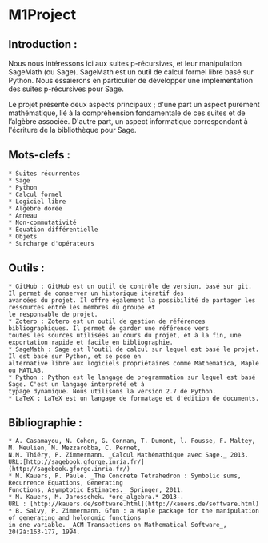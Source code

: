 # M1Project

## Introduction : 
Nous nous intéressons ici aux suites p-récursives, et leur manipulation SageMath (ou Sage). SageMath est un outil de calcul formel libre basé sur Python. Nous essaierons en particulier de développer une implémentation des suites p-récursives pour Sage.

Le projet présente deux aspects principaux ; d'une part un aspect purement mathématique, lié à la compréhension fondamentale de ces suites et de l’algèbre associée. D'autre part, un aspect informatique correspondant à l'écriture de la bibliothèque pour Sage.


## Mots-clefs :
	* Suites récurrentes
	* Sage
	* Python
	* Calcul formel
	* Logiciel libre
	* Algèbre dorée
	* Anneau
	* Non-commutativité
	* Équation différentielle
	* Objets
	* Surcharge d'opérateurs


## Outils :
	* GitHub : GitHub est un outil de contrôle de version, basé sur git. Il permet de conserver un historique itératif des
	avancées du projet. Il offre également la possibilité de partager les ressources entre les membres du groupe et 
	le responsable de projet.
	* Zotero : Zotero est un outil de gestion de références bibliographiques. Il permet de garder une référence vers 
	toutes les sources utilisées au cours du projet, et à la fin, une exportation rapide et facile en bibliographie.
	* SageMath : Sage est l'outil de calcul sur lequel est basé le projet. Il est basé sur Python, et se pose en
	alternative libre aux logiciels propriétaires comme Mathematica, Maple ou MATLAB.
	* Python : Python est le langage de programmation sur lequel est basé Sage. C'est un langage interprété et à
	typage dynamique. Nous utilisons la version 2.7 de Python.
	* LaTeX : LaTeX est un langage de formatage et d'édition de documents.

## Bibliographie :
	* A. Casamayou, N. Cohen, G. Connan, T. Dumont, l. Fousse, F. Maltey, M. Meulien, M. Mezzarobba, C. Pernet,
	N.M. Thiéry, P. Zimmermann. _Calcul Mathémathique avec Sage._ 2013.
	URL:[http://sagebook.gforge.inria.fr/](http://sagebook.gforge.inria.fr/)
	* M. Kauers, P. Paule. _The Concrete Tetrahedron : Symbolic sums, Recurrence Equations, Generating
	Functions, Asymptotic Estimates._ Springer, 2011.
	* M. Kauers, M. Jarosschek. *ore_algebra.* 2013-. 
	URL : [http://kauers.de/software.html](http://kauers.de/software.html)
	* B. Salvy, P. Zimmermann. Gfun : a Maple package for the manipulation of generating and holonomic functions
	in one variable. _ACM Transactions on Mathematical Software_, 20(2à:163-177, 1994.
